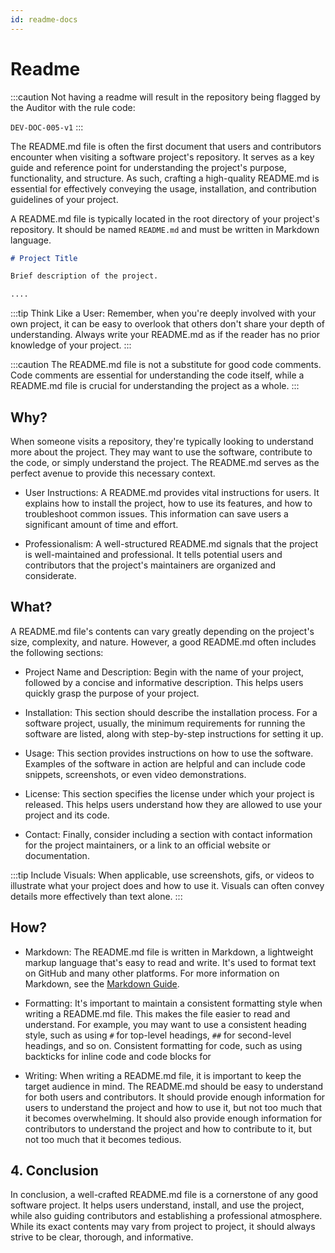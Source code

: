 ```yaml
---
id: readme-docs
---
```


# Readme

:::caution
Not having a readme will result in the repository being flagged by the Auditor with the rule code:

`DEV-DOC-005-v1`
:::

The README.md file is often the first document that users and contributors encounter when visiting a software project's repository. It serves as a key guide and reference point for understanding the project's purpose, functionality, and structure. As such, crafting a high-quality README.md is essential for effectively conveying the usage, installation, and contribution guidelines of your project.

A README.md file is typically located in the root directory of your project's repository. It should be named `README.md` and must be written in Markdown language.

```markdown title="/README.md"
# Project Title

Brief description of the project.

....
```

:::tip
Think Like a User: Remember, when you're deeply involved with your own project, it can be easy to overlook that others don't share your depth of understanding. Always write your README.md as if the reader has no prior knowledge of your project.
:::

:::caution
The README.md file is not a substitute for good code comments. Code comments are essential for understanding the code itself, while a README.md file is crucial for understanding the project as a whole.
:::

## Why?

When someone visits a repository, they're typically looking to understand more about the project. They may want to use the software, contribute to the code, or simply understand the project. The README.md serves as the perfect avenue to provide this necessary context.

- User Instructions: A README.md provides vital instructions for users. It explains how to install the project, how to use its features, and how to troubleshoot common issues. This information can save users a significant amount of time and effort.

- Professionalism: A well-structured README.md signals that the project is well-maintained and professional. It tells potential users and contributors that the project's maintainers are organized and considerate.

## What?

A README.md file's contents can vary greatly depending on the project's size, complexity, and nature. However, a good README.md often includes the following sections:

- Project Name and Description: Begin with the name of your project, followed by a concise and informative description. This helps users quickly grasp the purpose of your project.

- Installation: This section should describe the installation process. For a software project, usually, the minimum requirements for running the software are listed, along with step-by-step instructions for setting it up.

- Usage: This section provides instructions on how to use the software. Examples of the software in action are helpful and can include code snippets, screenshots, or even video demonstrations.

- License: This section specifies the license under which your project is released. This helps users understand how they are allowed to use your project and its code.

- Contact: Finally, consider including a section with contact information for the project maintainers, or a link to an official website or documentation.

:::tip
Include Visuals: When applicable, use screenshots, gifs, or videos to illustrate what your project does and how to use it. Visuals can often convey details more effectively than text alone.
:::

## How?

- Markdown: The README.md file is written in Markdown, a lightweight markup language that's easy to read and write. It's used to format text on GitHub and many other platforms. For more information on Markdown, see the [Markdown Guide](https://www.markdownguide.org/).

- Formatting: It's important to maintain a consistent formatting style when writing a README.md file. This makes the file easier to read and understand. For example, you may want to use a consistent heading style, such as using `#` for top-level headings, `##` for second-level headings, and so on. Consistent formatting for code, such as using backticks for inline code and code blocks for

- Writing: When writing a README.md file, it is important to keep the target audience in mind. The README.md should be easy to understand for both users and contributors. It should provide enough information for users to understand the project and how to use it, but not too much that it becomes overwhelming. It should also provide enough information for contributors to understand the project and how to contribute to it, but not too much that it becomes tedious.


## 4. Conclusion

In conclusion, a well-crafted README.md file is a cornerstone of any good software project. It helps users understand, install, and use the project, while also guiding contributors and establishing a professional atmosphere. While its exact contents may vary from project to project, it should always strive to be clear, thorough, and informative.
